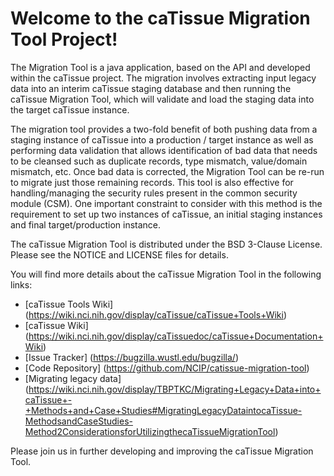 Welcome to the caTissue Migration Tool Project!
=====================================

The Migration Tool is a java application, based on the API and developed within the caTissue project. The migration involves extracting input legacy data into an interim caTissue staging database and then running the caTissue Migration Tool, which will validate and load the staging data into the target caTissue instance.

The migration tool provides a two-fold benefit of both pushing data from a staging instance of caTissue into a production / target instance as well as performing data validation that allows identification of bad data that needs to be cleansed such as duplicate records, type mismatch, value/domain mismatch, etc. Once bad data is corrected, the Migration Tool can be re-run to migrate just those remaining records. This tool is also effective for handling/managing the security rules present in the common security module (CSM). One important constraint to consider with this method is the requirement to set up two instances of caTissue, an initial staging instances and final target/production instance.

The caTissue Migration Tool is distributed under the BSD 3-Clause License.
Please see the NOTICE and LICENSE files for details.

You will find more details about the caTissue Migration Tool in the following links:
 * [caTissue Tools Wiki] (https://wiki.nci.nih.gov/display/caTissue/caTissue+Tools+Wiki)
 * [caTissue Wiki] (https://wiki.nci.nih.gov/display/caTissuedoc/caTissue+Documentation+Wiki)
 * [Issue Tracker] (https://bugzilla.wustl.edu/bugzilla/)
 * [Code Repository] (https://github.com/NCIP/catissue-migration-tool)
 * [Migrating legacy data] (https://wiki.nci.nih.gov/display/TBPTKC/Migrating+Legacy+Data+into+caTissue+-+Methods+and+Case+Studies#MigratingLegacyDataintocaTissue-MethodsandCaseStudies-Method2ConsiderationsforUtilizingthecaTissueMigrationTool)

Please join us in further developing and improving the caTissue Migration Tool.

 
